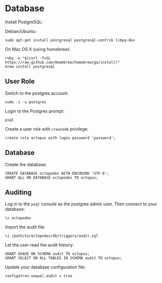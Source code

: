 # Database

Install PostgreSQL:

Debian/Ubuntu:

    sudo apt-get install postgresql postgresql-contrib libpq-dev

On Mac OS X (using homebrew):

    ruby -e "$(curl -fsSL https://raw.github.com/Homebrew/homebrew/go/install)"
    brew install postgresql

## User Role

Switch to the postgres account:

    sudo -i -u postgres

Login to the Postgres prompt:

    psql

Create a user role with `createdb` privilege:

    create role octopus with login password 'password';

## Database

Create the database:

    CREATE DATABASE octopodes WITH ENCODING 'UTF-8';
    GRANT ALL ON DATABASE octopodes TO octopus;

## Auditing

Log in to the `psql` console as the postgres admin user. Then connect to your database:

    \c octopodes

Import the audit file:

    \i /path/to/octopodes/db/triggers/audit.sql

Let the user read the audit history:

    GRANT USAGE ON SCHEMA audit TO octopus;
    GRANT SELECT ON ALL TABLES IN SCHEMA audit TO octopus;

Update your database configuration file:

    configatron.sequel.audit = true
